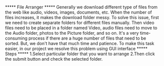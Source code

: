 ***** File Arranger *****
Generally we download different type of files from the web like audio, videos, images, documents, etc. When the number of files increases, it makes the download folder messy. To solve this issue, first we need to create separate folders for different files manually. Then video files need to be placed in a folder named Video, audio files need to move to the Audio folder, photos to the Picture folder, and so on.
It's a very time-consuming process if there are a huge number of files that need to be sorted. But, we don't have that much time and patience.
To make this task easier, in our project we resolve this problem using GUI interface
***** Steps *****
1.Select particular folder that you want to arrange
2.Then click the submit button and check the selected folder.
